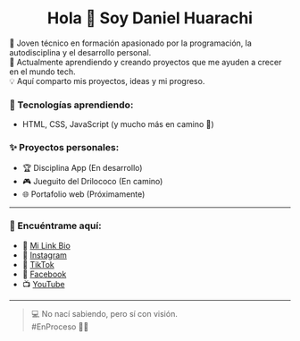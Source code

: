 <h1 align="center">Hola 👋 Soy Daniel Huarachi</h1>

🌟 Joven técnico en formación apasionado por la programación, la autodisciplina y el desarrollo personal.  
🚀 Actualmente aprendiendo y creando proyectos que me ayuden a crecer en el mundo tech.  
💡 Aquí comparto mis proyectos, ideas y mi progreso.

### 🔧 Tecnologías aprendiendo:
- HTML, CSS, JavaScript (y mucho más en camino 🚀)

### ✨ Proyectos personales:
- 🏆 Disciplina App (En desarrollo)
- 🎮 Jueguito del Drilococo (En camino)
- 🌐 Portafolio web (Próximamente)

---

### 📲 Encuéntrame aquí:
- 🔗 [Mi Link Bio](https://hopp.bio/daniel-huarachi)
- 📸 [Instagram](https://instagram.com/danielhuarachi.dev)
- 🎵 [TikTok](https://tiktok.com/@danielhuarachi.dev)
- 📘 [Facebook](https://facebook.com/danielhuarachi.dev)
- 📺 [YouTube](https://youtube.com/@danielhuarachidev)

---

> 💻 No nací sabiendo, pero sí con visión.  
> #EnProceso 👨‍💻
